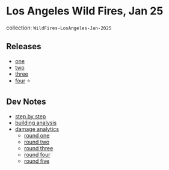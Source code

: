 #  Los Angeles Wild Fires, Jan 25

collection: `WildFires-LosAngeles-Jan-2025`

## Releases

- [one](release-one.md)
- [two](release-two.md)
- [three](release-three.md)
- [four](release-four.md) ⭐️

## Dev Notes

- [step by step](step-by-step.md)
- [building analysis](building-analysis.md)
- [damage analytics](damage-analytics.md)
    - [round one](damage-analytics-round-one.md)
    - [round two](damage-analytics-round-two.md)
    - [round three](damage-analytics-round-three.md)
    - [round four](damage-analytics-round-four.md)
    - [round five](damage-analytics-round-five.md)
